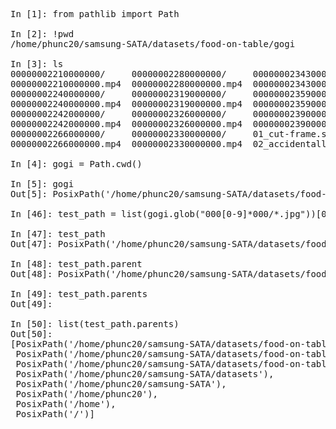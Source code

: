 <pre>
In [1]: from pathlib import Path

In [2]: !pwd
/home/phunc20/samsung-SATA/datasets/food-on-table/gogi

In [3]: ls
00000002210000000/     00000002280000000/     00000002343000000/              03_test-corners.ipynb
00000002210000000.mp4  00000002280000000.mp4  00000002343000000.mp4           04_begin-crop.ipynb
00000002240000000/     00000002319000000/     00000002359000000/              __pycache__/
00000002240000000.mp4  00000002319000000.mp4  00000002359000000.mp4           table_corners.py
00000002242000000/     00000002326000000/     00000002390000000/              trash.py
00000002242000000.mp4  00000002326000000.mp4  00000002390000000.mp4
00000002266000000/     00000002330000000/     01_cut-frame.sh*
00000002266000000.mp4  00000002330000000.mp4  02_accidentally-delete-file.md

In [4]: gogi = Path.cwd()

In [5]: gogi
Out[5]: PosixPath('/home/phunc20/samsung-SATA/datasets/food-on-table/gogi')

In [46]: test_path = list(gogi.glob("000[0-9]*000/*.jpg"))[0]

In [47]: test_path
Out[47]: PosixPath('/home/phunc20/samsung-SATA/datasets/food-on-table/gogi/00000002242000000/1845.jpg')

In [48]: test_path.parent
Out[48]: PosixPath('/home/phunc20/samsung-SATA/datasets/food-on-table/gogi/00000002242000000')

In [49]: test_path.parents
Out[49]: <PosixPath.parents>

In [50]: list(test_path.parents)
Out[50]:
[PosixPath('/home/phunc20/samsung-SATA/datasets/food-on-table/gogi/00000002242000000'),
 PosixPath('/home/phunc20/samsung-SATA/datasets/food-on-table/gogi'),
 PosixPath('/home/phunc20/samsung-SATA/datasets/food-on-table'),
 PosixPath('/home/phunc20/samsung-SATA/datasets'),
 PosixPath('/home/phunc20/samsung-SATA'),
 PosixPath('/home/phunc20'),
 PosixPath('/home'),
 PosixPath('/')]

</pre>
